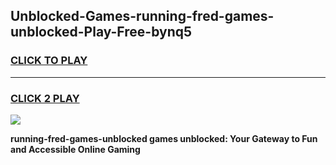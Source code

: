 
## Unblocked-Games-running-fred-games-unblocked-Play-Free-bynq5
<h3>
<a href="https://premium76.site?title=running-fred-games-unblocked&ref=23A">CLICK TO PLAY</a></h3>
<hr>

<h3>
<a href="https://premium76.site?title=running-fred-games-unblocked&ref=23A">CLICK 2 PLAY</a>
  
</h3>

<a href="https://premium76.site?title=running-fred-games-unblocked&ref=23A"><img src="https://clearcache.store/games.png"></a>


**running-fred-games-unblocked games unblocked: Your Gateway to Fun and Accessible Online Gaming**
